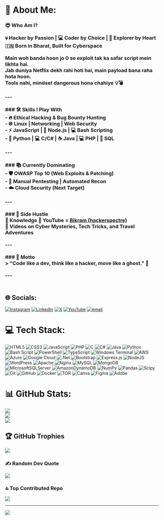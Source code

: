 # 💫 About Me:
### 😎 Who Am I?<br><br>💀 Hacker by Passion | 💻 Coder by Choice | 🎒 Explorer by Heart  <br>🇮🇳 Born in Bharat, Built for Cyberspace  <br><br>Main woh banda hoon jo **0** se **exploit** tak ka safar script mein likhta hai.  <br>Jab duniya Netflix dekh rahi hoti hai, main payload bana raha hota hoon.  <br>Tools nahi, **mindset** dangerous hona chahiye 💡💣  <br><br>---<br><br>### 🛠️ Skills I Play With<br>- 🔥 Ethical Hacking & Bug Bounty Hunting<br>- 🌐 Linux | Networking | Web Security<br>- ⚡ JavaScript | 🚀 Node.js | 💻 Bash Scripting<br>- 🐍 Python | 💻 C/C# | ☕ Java | 💻 PHP | 🐘 SQL<br><br>---<br><br>### 📚 Currently Dominating<br>- 🛡️ OWASP Top 10 (Web Exploits & Patching)<br>- 🧠 Manual Pentesting | Automated Recon<br>- ☁️ Cloud Security (Next Target)<br><br>---<br><br>### 🎥 Side Hustle<br>🧠 Knowledge 🔗 YouTube = [Bikram (hackerspectre)](https://www.youtube.com/@hackerspectre)  <br>🎥 Videos on **Cyber Mysteries**, **Tech Tricks**, and **Travel Adventures**<br><br>---<br><br>### 💬 Motto<br>> "Code like a dev, think like a hacker, move like a ghost." 👻<br><br>---<br><br>


## 🌐 Socials:
[![Instagram](https://img.shields.io/badge/Instagram-%23E4405F.svg?logo=Instagram&logoColor=white)](https://instagram.com/hackerspectre) [![LinkedIn](https://img.shields.io/badge/LinkedIn-%230077B5.svg?logo=linkedin&logoColor=white)](https://linkedin.com/in/hackerspectre) [![X](https://img.shields.io/badge/X-black.svg?logo=X&logoColor=white)](https://x.com/hackerspectre) [![YouTube](https://img.shields.io/badge/YouTube-%23FF0000.svg?logo=YouTube&logoColor=white)](https://youtube.com/@UC7BE5lgefqC9SnLMEyZAd6g) [![email](https://img.shields.io/badge/Email-D14836?logo=gmail&logoColor=white)](mailto:bikrammandal10101@gmail.com) 

# 💻 Tech Stack:
![HTML5](https://img.shields.io/badge/html5-%23E34F26.svg?style=for-the-badge&logo=html5&logoColor=white) ![CSS3](https://img.shields.io/badge/css3-%231572B6.svg?style=for-the-badge&logo=css3&logoColor=white) ![JavaScript](https://img.shields.io/badge/javascript-%23323330.svg?style=for-the-badge&logo=javascript&logoColor=%23F7DF1E) ![PHP](https://img.shields.io/badge/php-%23777BB4.svg?style=for-the-badge&logo=php&logoColor=white) ![C](https://img.shields.io/badge/c-%2300599C.svg?style=for-the-badge&logo=c&logoColor=white) ![C#](https://img.shields.io/badge/c%23-%23239120.svg?style=for-the-badge&logo=csharp&logoColor=white) ![Java](https://img.shields.io/badge/java-%23ED8B00.svg?style=for-the-badge&logo=openjdk&logoColor=white) ![Python](https://img.shields.io/badge/python-3670A0?style=for-the-badge&logo=python&logoColor=ffdd54) ![Bash Script](https://img.shields.io/badge/bash_script-%23121011.svg?style=for-the-badge&logo=gnu-bash&logoColor=white) ![PowerShell](https://img.shields.io/badge/PowerShell-%235391FE.svg?style=for-the-badge&logo=powershell&logoColor=white) ![TypeScript](https://img.shields.io/badge/typescript-%23007ACC.svg?style=for-the-badge&logo=typescript&logoColor=white) ![Windows Terminal](https://img.shields.io/badge/Windows%20Terminal-%234D4D4D.svg?style=for-the-badge&logo=windows-terminal&logoColor=white) ![AWS](https://img.shields.io/badge/AWS-%23FF9900.svg?style=for-the-badge&logo=amazon-aws&logoColor=white) ![Azure](https://img.shields.io/badge/azure-%230072C6.svg?style=for-the-badge&logo=microsoftazure&logoColor=white) ![Google Cloud](https://img.shields.io/badge/GoogleCloud-%234285F4.svg?style=for-the-badge&logo=google-cloud&logoColor=white) ![.Net](https://img.shields.io/badge/.NET-5C2D91?style=for-the-badge&logo=.net&logoColor=white) ![Bootstrap](https://img.shields.io/badge/bootstrap-%238511FA.svg?style=for-the-badge&logo=bootstrap&logoColor=white) ![Express.js](https://img.shields.io/badge/express.js-%23404d59.svg?style=for-the-badge&logo=express&logoColor=%2361DAFB) ![NodeJS](https://img.shields.io/badge/node.js-6DA55F?style=for-the-badge&logo=node.js&logoColor=white) ![WordPress](https://img.shields.io/badge/WordPress-%23117AC9.svg?style=for-the-badge&logo=WordPress&logoColor=white) ![Apache](https://img.shields.io/badge/apache-%23D42029.svg?style=for-the-badge&logo=apache&logoColor=white) ![Nginx](https://img.shields.io/badge/nginx-%23009639.svg?style=for-the-badge&logo=nginx&logoColor=white) ![MySQL](https://img.shields.io/badge/mysql-4479A1.svg?style=for-the-badge&logo=mysql&logoColor=white) ![MongoDB](https://img.shields.io/badge/MongoDB-%234ea94b.svg?style=for-the-badge&logo=mongodb&logoColor=white) ![MicrosoftSQLServer](https://img.shields.io/badge/Microsoft%20SQL%20Server-CC2927?style=for-the-badge&logo=microsoft%20sql%20server&logoColor=white) ![AmazonDynamoDB](https://img.shields.io/badge/Amazon%20DynamoDB-4053D6?style=for-the-badge&logo=Amazon%20DynamoDB&logoColor=white) ![NumPy](https://img.shields.io/badge/numpy-%23013243.svg?style=for-the-badge&logo=numpy&logoColor=white) ![Pandas](https://img.shields.io/badge/pandas-%23150458.svg?style=for-the-badge&logo=pandas&logoColor=white) ![Scipy](https://img.shields.io/badge/SciPy-%230C55A5.svg?style=for-the-badge&logo=scipy&logoColor=%white) ![Git](https://img.shields.io/badge/git-%23F05033.svg?style=for-the-badge&logo=git&logoColor=white) ![GitHub](https://img.shields.io/badge/github-%23121011.svg?style=for-the-badge&logo=github&logoColor=white) ![Docker](https://img.shields.io/badge/docker-%230db7ed.svg?style=for-the-badge&logo=docker&logoColor=white) ![TOR](https://img.shields.io/badge/tor-%237E4798.svg?style=for-the-badge&logo=tor-project&logoColor=white) ![Canva](https://img.shields.io/badge/Canva-%2300C4CC.svg?style=for-the-badge&logo=Canva&logoColor=white) ![Figma](https://img.shields.io/badge/figma-%23F24E1E.svg?style=for-the-badge&logo=figma&logoColor=white) ![Adobe](https://img.shields.io/badge/adobe-%23FF0000.svg?style=for-the-badge&logo=adobe&logoColor=white)
# 📊 GitHub Stats:
![](https://github-readme-stats.vercel.app/api?username=hackerspectre&theme=dark&hide_border=false&include_all_commits=false&count_private=false)<br/>
![](https://nirzak-streak-stats.vercel.app/?user=hackerspectre&theme=dark&hide_border=false)<br/>
![](https://github-readme-stats.vercel.app/api/top-langs/?username=hackerspectre&theme=dark&hide_border=false&include_all_commits=false&count_private=false&layout=compact)

## 🏆 GitHub Trophies
![](https://github-profile-trophy.vercel.app/?username=hackerspectre&theme=radical&no-frame=false&no-bg=true&margin-w=4)

### ✍️ Random Dev Quote
![](https://quotes-github-readme.vercel.app/api?type=horizontal&theme=radical)

### 🔝 Top Contributed Repo
![](https://github-contributor-stats.vercel.app/api?username=hackerspectre&limit=5&theme=dark&combine_all_yearly_contributions=true)

---
[![](https://visitcount.itsvg.in/api?id=hackerspectre&icon=0&color=0)](https://visitcount.itsvg.in)

<!-- Proudly created with GPRM ( https://gprm.itsvg.in ) -->
